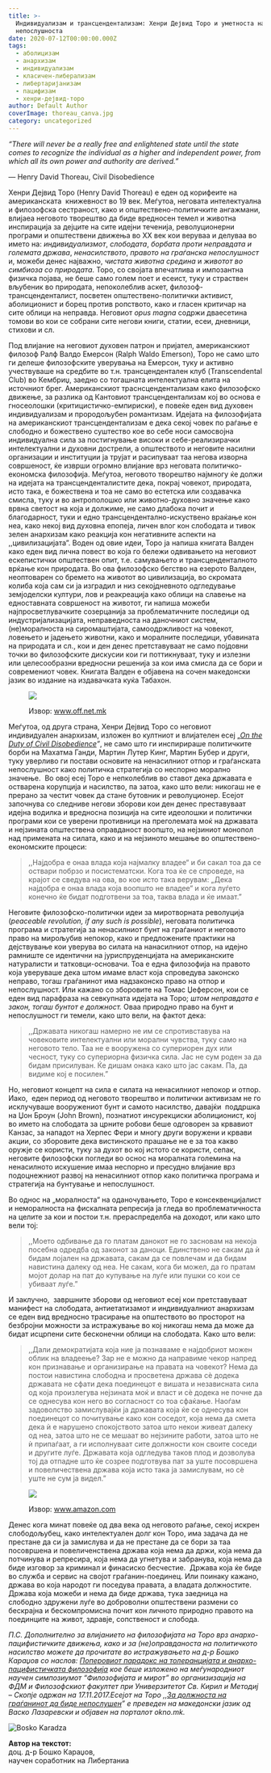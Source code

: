 ```yaml
---
title: >-
  Индивидуализам и трансцендентализам: Хенри Дејвид Торо и уметноста на
  непослушноста
date: 2020-07-12T00:00:00.000Z
tags:
  - аболицизам
  - анархизам
  - индивидуализам
  - класичен-либерализам
  - либертаријанизам
  - пацифизам
  - хенри-дејвид-торо
author: Default Author
coverImage: thoreau_canva.jpg
category: uncategorized
---
```


_“There will never be a really free and enlightened state until the state comes to recognize the individual as a higher and independent power, from which all its own power and authority are derived.”_

― Henry David Thoreau, Civil Disobedience

Хенри Дејвид Торо (Henry David Thoreau) е еден од корифеите на американската  книжевност во 19 век. Меѓутоа, неговата интелектуална и филозофска сестраност, како и општествено-политичките ангажмани, влијаеа неговото творештво да биде вредносен темел и животна инспирација за дејците на сите идејни теченија, револуционерни програми и општествени движења во XX век кои веруваа и делуваа во името на: _индивидуализмот_, _слободата_, _борбата проти неправдата и големата држава_, _ненасилството_, _правото на граѓанска непослушност_ и, можеби денес најважно, _чистата животна средина_ и _животот во симбиоза со природата_. Торо, со својата впечатлива и импозантна физичка појава, не беше само голем поет и есеист, туку и страствен вљубеник во природата, непоколеблив аскет, филозоф-трансценденталист, посветен општествено-политички активист, аболиционист и борец против ропството, како и гласен критичар на сите облици на неправда. Неговиот _opus magna_ содржи дваесетина томови во кои се собрани сите негови книги, статии, есеи, дневници, стихови и сл. 

Под влијание на неговиот духовен патрон и пријател, американскиот филозоф Ралф Валдо Емерсон (Ralph Waldo Emerson), Toро не само што ги делеше филозофските уверувања на Емерсон, туку и активно учествуваше на средбите во т.н. трансцендентален клуб (Transcendental Club) во Кембриџ, заедно со тогашната интелектуална елита на источниот брег. Американскиот траснсцендентализам како филозофско движење, за разлика од Кантовиот трансцендентализам кој во основа е гносеолошки (критицистичко-емпириски), е повеќе еден вид духовен индивидуализам и прородољубен романтизам. Идејата на филозофијата на американскиот трансцендентализам е дека секој човек по раѓање е слободно и божествено суштество кое во себе носи самосвојна индивидуална сила за постигнување високи и себе-реализирачки интелектуални и духовни дострели, а општеството и неговите насилни организации и институции ја трујат и расипуваат таа негова изворна совршеност, ќе изврши огромно влијание врз неговата политичко-економска филозофија. Меѓутоа, неговото творештво најмногу ќе должи на идејата на трансценденталистите дека, покрај човекот, природата, исто така, е божествена и тоа не само во естетска или создавачка смисла, туку и во антрополошко или животно-духовно значење како врвна светост на која и должиме, не само длабока почит и благодарност, туки и едно трансцендентално-искуствено враќање кон неа, како некој вид духовна епопеја, личен влог кон слободата и тивок зелен анархизам како реакција кон негативните аспекти на ,,цивилизацијата”. Воден од овие идеи, Торо ја напиша книгата Валден како еден вид лична повест во која го бележи одвивањето на неговиот ескепистички општествен опит, т.е. самувањето и трансценденталното врќање кон природата. Во ова филозофско бегство на езерото Валден, неоптоварен со бремето на животот во цивилизација, во скромата колиба која сам си ја изградил и низ секојдневното одгледување земјоделски култури, лов и реакреација како облици на славење на едноставната совршеност на животот, ги напиша можеби најпросветлувачките созерцанија за проблематичните последици од индустријализацијата, неправедноста на даночниот систем, (не)моралноста на сиромаштијата, самоодржливост на човекот, ловењето и јадењето животни, како и моралните последици, убавината на природата и сл., кои и ден денес претставуваат не само појдовни точки во филозофските дискусии кои ги поттикнуваат, туку и излезни или целесообразни вредносни решенија за кои има смисла да се бори и современиот човек. Книгата Валден е објавена на сочен македонски јазик во издание на издавачката куќа Табахон.

<figure>

![](http://libertaniabackup.local/wp-content/uploads/2020/07/valden-od-henri-dejvid-toro-145040.jpg)

<figcaption>

Извор: www.off.net.mk

</figcaption>

</figure>

Меѓутоа, од друга страна, Хенри Дејвид Торо со неговиот индивидуален анархизам, изложен во култниот и влијателен есеј „[_On the Duty of Civil Disobedience_](http://www.gutenberg.org/files/71/71-h/71-h.htm#:~:text=On%20the%20Duty%20of%20Civil%20Disobedience%20by%20Henry,Thoreau%201849%2C%20original%20title%3A%20Resistance%20to%20Civil%20Government)_”_, не само што ги инспирираше политичките борби на Махатма Ганди, Мартин Лутер Кинг, Мартин Бубер и други, туку уверливо ги постави основите на ненасилниот отпор и граѓанската непослушност како политичка стратегија со неспорно морално значење.  Во овој есеј Торо е непколеблив во ставот дека државата е остварена корупција и насилство, па затоа, како што вели: никогаш не е прерано за честит човек да стане бутовник и револуционер. Есејот започнува со следниве негови зборови кои ден денес преставуваат идејна водилка и вредносна позиција на сите идеолошки и политички програми кои се уверени противници на преголемата моќ на државата и нејзината општествена оправданост воопшто, на нејзиниот монопол над примената на силата, како и на нејзиното мешање во општествено-економските процеси:  

> ,,Најдобра е онаа влада која најмалку владее“ и би сакал тоа да се оствари побрзо и посистематски. Кога тоа ќе се спроведе, на крајот се сведува на ова, во кое исто така верувам: „Дека најдобра е онаа влада која воопшто не владее“ и кога луѓето конечно ќе бидат подготвени за тоа, таква влада и ќе имаат.” 

Неговите филозофско-политички идеи за миротворната револуција (_peaceable revolution, if any such is possible_), неговата политичка програма и стратегија за ненасилниот бунт на граѓаниот и неговото право на мирољубив непокор, како и предложените практики на дејствување кои уверува во силата на нанасилниот отпор, на идејно рамниште се идентични на јуриспруденцијата на американските натуралисти и татковци-основачи. Тоа е една филозофија на правото која уверуваше дека штом имаме власт која спроведува законско неправо, тогаш граѓанинот има надзаконско право на отпор и непослушност. Или кажано со зборовите на Томас Џеферсон, кои се еден вид парафраза на севкупната идејата на Торо; _штом неправдата е закон, тогаш бунтот е должност._ Оваа природно право на бунт и непослушност ги темели, како што вели, на фактот дека: 

> ,,Државата никогаш намерно не им се спротивставува на човековите интелектуални или морални чувства, туку само на неговото тело. Таа не е вооружена со супериорен дух или чесност, туку со супериорна физичка сила. Јас не сум роден за да бидам присилуван. Ќе дишам онака како што јас сакам. Па, да видиме кој е посилен.” 

Но, неговиот концепт на сила е силата на ненасилниот непокор и отпор. Иако,  еден период од неговото творештво и политички активизам не го исклучуваше вооружениот бунт и самото насилство, давајќи  поддршка на Џон Броун (John Brown), познатиот инсурекциски аболиционист, кој во името на слободата за црните робови беше одговорен за крвавиот Канзас, за нападот на Херпес Фери и многу други воружени и крвави акции, со зборовите дека вистинското прашање не е за тоа какво оружје се користи, туку за духот во кој истото се користи, сепак, неговите филозофски погледи во оснос на моралната големина на ненасилното искушение имаа неспорно и пресудно влијание врз подоцнежниот развој на ненасилниот отпор како политичка програма и стратегија на бунтување и непослушност.

Во однос на „моралноста“ на оданочувањето, Торо е консеквенцијалист и неморалноста на фискалната репресија ја гледа во проблематичноста на целите за кои и постои т.н. прераспределба на доходот, или како што вели тој: 

> ,,Моето одбивање да го платам данокот не го засновам на некоја посебна одредба од законот за даноци. Единствено не сакам да ѝ бидам лојален на државата, сакам да се повлечам и да бидам навистина далеку од неа. Не сакам, кога би можел, да го пратам мојот долар на пат до купување на луѓе или пушки со кои се убиваат луѓе.” 

И заклучно,  завршните зборови од неговиот есеј кои претставуваат манифест на слободата, антиетатизамот и индивидуалниот анархизам се еден вид вредносно трасирање на општеството во просторот на безбројни можности за истражување во кој никогаш нема да може да бидат исцрпени сите бесконечни облици на слободата. Како што вели: 

> ,,Дали демократијата која ние ја познаваме е најдобриот можен облик на владеење? Зар не е можно да направиме чекор напред кон признавање и организирање на правата на човекот? Нема да постои навистина слободна и просветена држава сè додека државата не сфати дека поединецот е вишата и независната сила од која произлегува нејзината моќ и власт и сè додека не почне да се однесува кон него во согласност со тоа сфаќање. Наоѓам задоволство замислувајќи ја државата која ќе се однесува кон поединецот со почитување како кон соседот, која нема да смета дека ѝ е нарушено спокојството затоа што некои живеат далеку од неа, затоа што не се мешаат во нејзините работи, затоа што не ѝ припаѓаат, а ги исполнуваат сите должности кон своите соседи и другите луѓе. Државата која одгледува таков плод и дозволува тој да отпадне што ќе созрее подготвува пат за уште посовршена и повеличествена држава која исто така ја замислувам, но сè уште не сум ја видел.”

<figure>

![](http://libertaniabackup.local/wp-content/uploads/2020/07/civil-disobedience.jpg)

<figcaption>

Извор: www.amazon.com

</figcaption>

</figure>

Денес кога минат повеќе од два века од неговото раѓање, секој искрен слободољубец, како интелектуален долг кон Торо, има задача да не престане да си ја замислува и да не престане да се бори за таа посовршена и повеличенствена држава која нема да држи, која нема да потчинува и репресира, која нема да угнетува и забранува, која нема да биде изговор за криминал и финасиско бесчестие.  Држава која ќе биде во служба и сервис на својот граѓанин-поединец. Или поинаку кажано, држава во која народот ги поседува правата, а владата должностите. Држава која можеби и нема да биде држава, тука заедница на слободно здружени луѓе во доброволни општествени размени со бескрајна и бескомпромисна почит кон личното природно правото на поединците на живот, здравје, сопственост и слобода.

_П.С. Дополнително за влијанието на филозофијата на Торо врз анархо-пацифистичките движења, како и за (не)оправданоста на политичкото насилство можете да прочитате во истражувањето на д-р Бошко Караџов со наслов:_ [_Поперовиот парадокс на толеранцијата и анархо-пацифистичката филозофија_](https://karadzovbosko.wordpress.com/2018/06/05/%D0%BF%D0%BE%D0%BF%D0%B5%D1%80%D0%BE%D0%B2%D0%B8%D0%BE%D1%82-%D0%BF%D0%B0%D1%80%D0%B0%D0%B4%D0%BE%D0%BA%D1%81-%D0%BD%D0%B0-%D1%82%D0%BE%D0%BB%D0%B5%D1%80%D0%B0%D0%BD%D1%86%D0%B8%D1%98%D0%B0%D1%82/) _кое беше изложено на меѓународниот научен симпозиумот “Филозофијата и мирот” во организизација на ФДМ и Филозофскиот факултет при Универзитетот Св. Кирил и Методиј – Скопје одржан на 17.11.2017.Есејот на Торо ,,_[_За должноста на граѓанинот да биде непослушен_](https://okno.mk/node/11457)_” е преведен на македонски јазик од Васко Лазаревски и објавен на порталот okno.mk._

![Bosko Karadza](http://libertaniabackup.local/wp-content/uploads/2020/04/Bosko-Karadza-PIC-150x150.jpeg)

**Автор на текстот:**   
доц. д-р Бошко Караџов,   
научен соработник на Либертаниа

